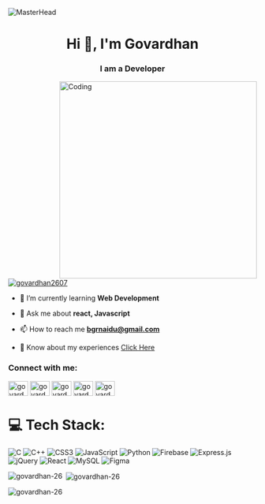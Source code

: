![MasterHead](https://github.com/govardhan-26/govardhan-26/assets/89705565/92089dfd-e473-47c4-92aa-5e124e69fdd1)

<h1 align="center">Hi 👋, I'm Govardhan</h1>
<h3 align="center">I am a Developer</h3>

<img align="right" alt="Coding" width="400" src="https://gifdb.com/images/high/animated-man-computer-coding-nae6mec378lsg1i3.gif">


<p align="left"> <a href="https://twitter.com/govardhan2607" target="blank"><img src="https://img.shields.io/twitter/follow/govardhan2607?logo=twitter&style=for-the-badge" alt="govardhan2607" /></a> </p>

- 🌱 I’m currently learning **Web Development**

- 💬 Ask me about **react, Javascript**

- 📫 How to reach me **bgrnaidu@gmail.com**

- 📄 Know about my experiences [Click Here](https://drive.google.com/file/d/13485mOstFxAK1VJiyPn6MquSAbRk7lTY/view?usp=sharing)



<h3 align="left">Connect with me:</h3>
<p align="left">
<a href="https://twitter.com/govardhan2607" target="blank"><img align="center" src="https://github.com/govardhan-26/govardhan-26/assets/89705565/a8ba4d4e-f2d1-4b83-a347-9fa4ec087386" alt="govardhan2607" height="30" width="40" /></a>
<a href="https://www.linkedin.com/in/govardhan26" target="blank"><img align="center" src="https://github.com/govardhan-26/govardhan-26/assets/89705565/171d91cc-1678-485e-b3c6-0c68f361389c" alt="govardhan26" height="30" width="40" /></a>
<a href="https://instagram.com/govardhan_26.07" target="blank"><img align="center" src="https://github.com/govardhan-26/govardhan-26/assets/89705565/d7bc88d0-6feb-4649-87f7-425d929fe775" alt="govardhan_26.07" height="30" width="40" /></a>
<a href="https://codeforces.com/profile/govardhan_26" target="blank"><img align="center" src="https://github.com/govardhan-26/govardhan-26/assets/89705565/377f24b5-3421-4d26-b318-40655b6c8da0" alt="govardhan_26" height="30" width="40" /></a>
<a href="https://www.leetcode.com/govardhan_26" target="blank"><img align="center" src="https://github.com/govardhan-26/govardhan-26/assets/89705565/8aff9a55-c3c6-44fc-a66f-475d01f9c25a" alt="govardhan_26" height="30" width="40" /></a>
</p>

# 💻 Tech Stack:
![C](https://img.shields.io/badge/c-%2300599C.svg?style=for-the-badge&logo=c&logoColor=white) ![C++](https://img.shields.io/badge/c++-%2300599C.svg?style=for-the-badge&logo=c%2B%2B&logoColor=white) ![CSS3](https://img.shields.io/badge/css3-%231572B6.svg?style=for-the-badge&logo=css3&logoColor=white) ![JavaScript](https://img.shields.io/badge/javascript-%23323330.svg?style=for-the-badge&logo=javascript&logoColor=%23F7DF1E) ![Python](https://img.shields.io/badge/python-3670A0?style=for-the-badge&logo=python&logoColor=ffdd54) ![Firebase](https://img.shields.io/badge/firebase-%23039BE5.svg?style=for-the-badge&logo=firebase) ![Express.js](https://img.shields.io/badge/express.js-%23404d59.svg?style=for-the-badge&logo=express&logoColor=%2361DAFB) ![jQuery](https://img.shields.io/badge/jquery-%230769AD.svg?style=for-the-badge&logo=jquery&logoColor=white) ![React](https://img.shields.io/badge/react-%2320232a.svg?style=for-the-badge&logo=react&logoColor=%2361DAFB) ![MySQL](https://img.shields.io/badge/mysql-%2300f.svg?style=for-the-badge&logo=mysql&logoColor=white) 	![Figma](https://img.shields.io/badge/figma-%23F24E1E.svg?style=for-the-badge&logo=figma&logoColor=white)

<p><img align="left" src="https://github-readme-stats.vercel.app/api/top-langs?username=govardhan-26&show_icons=true&locale=en&layout=compact" alt="govardhan-26" /></p>

<p>&nbsp;<img align="center" src="https://github-readme-stats.vercel.app/api?username=govardhan-26&show_icons=true&locale=en" alt="govardhan-26" /></p>

<p><img align="center" src="https://github-readme-streak-stats.herokuapp.com/?user=govardhan-26&" alt="govardhan-26" /></p>
